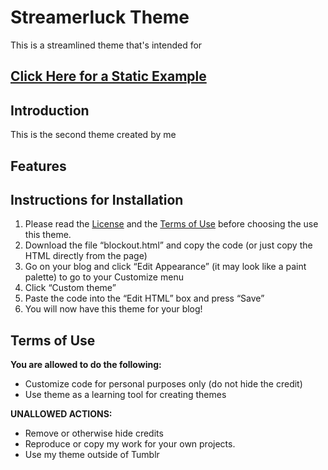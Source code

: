 # Streamerluck Theme

This is a streamlined theme that's intended for 

## [Click Here for a Static Example](https://skyetrick-streamerluck.tumblr.com/)

## Introduction
This is the second theme created by me

## Features

## Instructions for Installation
1. Please read the [License](./LICENSE) and the [Terms of Use](#terms-of-use) before choosing the use this theme.
2. Download the file “blockout.html” and copy the code (or just copy the HTML directly from the page)
3. Go on your blog and click “Edit Appearance” (it may look like a paint palette) to go to your Customize menu
4. Click “Custom theme”
5. Paste the code into the “Edit HTML” box and press “Save”
6. You will now have this theme for your blog!

## Terms of Use
**You are allowed to do the following:**

- Customize code for personal purposes only (do not hide the credit)
- Use theme as a learning tool for creating themes

**UNALLOWED ACTIONS:**

- Remove or otherwise hide credits
- Reproduce or copy my work for your own projects.
- Use my theme outside of Tumblr